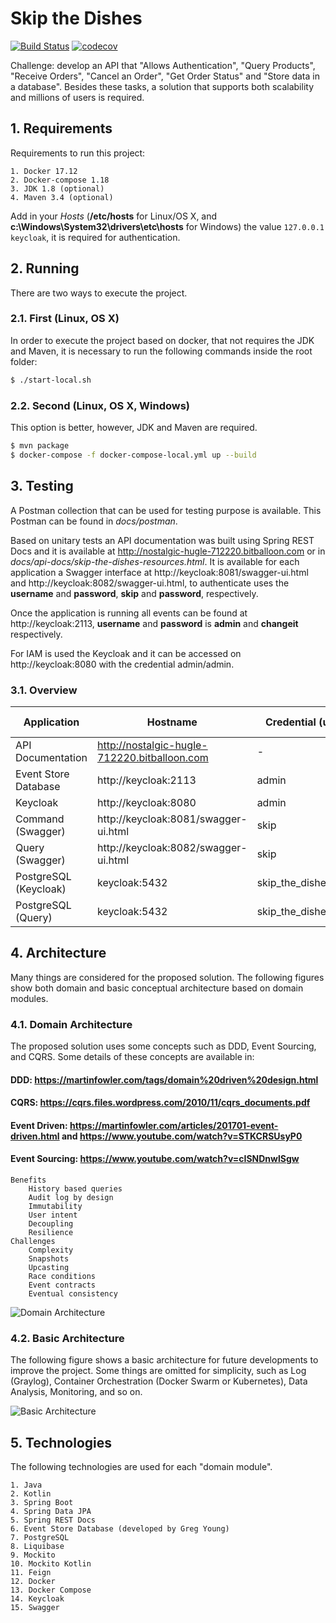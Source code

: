 # Skip the Dishes

[![Build Status](https://travis-ci.org/bbranquinho/skip-the-dishes.svg?branch=master)](https://travis-ci.org/bbranquinho/skip-the-dishes) [![codecov](https://codecov.io/gh/bbranquinho/skip-the-dishes/branch/master/graph/badge.svg)](https://codecov.io/gh/bbranquinho/skip-the-dishes)

Challenge: develop an API that "Allows Authentication", "Query Products", "Receive Orders", "Cancel an Order", "Get Order Status" and "Store data in a database". Besides these tasks, a solution that supports both scalability and millions of users is required.

## 1. Requirements

Requirements to run this project:

    1. Docker 17.12
    2. Docker-compose 1.18
    3. JDK 1.8 (optional)
    4. Maven 3.4 (optional)

Add in your *Hosts* (**/etc/hosts** for Linux/OS X, and **c:\Windows\System32\drivers\etc\hosts** for Windows) the value `127.0.0.1 keycloak`, it is required for authentication.

## 2. Running

There are two ways to execute the project.

### 2.1. First (Linux, OS X)

In order to execute the project based on docker, that not requires the JDK and Maven, it is necessary to run the following commands inside the root folder:

```sh
$ ./start-local.sh
```

### 2.2. Second (Linux, OS X, Windows)

This option is better, however, JDK and Maven are required.

```sh
$ mvn package
$ docker-compose -f docker-compose-local.yml up --build
```

## 3. Testing

A Postman collection that can be used for testing purpose is available. This Postman can be found in *docs/postman*. 

Based on unitary tests an API documentation was built using Spring REST Docs and it is available at http://nostalgic-hugle-712220.bitballoon.com or in *docs/api-docs/skip-the-dishes-resources.html*. It is available for each application a Swagger interface at http://keycloak:8081/swagger-ui.html and http://keycloak:8082/swagger-ui.html, to authenticate uses the **username** and **password**, **skip** and **password**, respectively.

Once the application is running all events can be found at http://keycloak:2113, **username** and **password** is **admin** and **changeit** respectively.

For IAM is used the Keycloak and it can be accessed on http://keycloak:8080 with the credential admin/admin.

### 3.1. Overview

|      Application      |                    Hostname                  |   Credential (user)  | Credential (password) |
| --------------------- | -------------------------------------------- | -------------------- | --------------------- |
| API Documentation     | http://nostalgic-hugle-712220.bitballoon.com |         -            |           -           |
| Event Store Database  | http://keycloak:2113                         |       admin          |       changeit        |
| Keycloak              | http://keycloak:8080                         |       admin          |         admin         |
| Command (Swagger)     | http://keycloak:8081/swagger-ui.html         |       skip           |       password        |
| Query (Swagger)       | http://keycloak:8082/swagger-ui.html         |       skip           |       password        |
| PostgreSQL (Keycloak) | keycloak:5432                                | skip_the_dishes_user | skip_the_dishes_pass  |
| PostgreSQL (Query)    | keycloak:5432                                | skip_the_dishes_user | skip_the_dishes_pass  |

## 4. Architecture

Many things are considered for the proposed solution. The following figures show both domain and basic conceptual architecture based on domain modules.

### 4.1. Domain Architecture

The proposed solution uses some concepts such as DDD, Event Sourcing, and CQRS. Some details of these concepts are available in:

  #### DDD: https://martinfowler.com/tags/domain%20driven%20design.html
  #### CQRS: https://cqrs.files.wordpress.com/2010/11/cqrs_documents.pdf
  #### Event Driven: https://martinfowler.com/articles/201701-event-driven.html and https://www.youtube.com/watch?v=STKCRSUsyP0
  #### Event Sourcing: https://www.youtube.com/watch?v=cISNDnwlSgw
    Benefits
        History based queries
        Audit log by design
        Immutability
        User intent
        Decoupling
        Resilience
    Challenges
        Complexity
        Snapshots
        Upcasting
        Race conditions
        Event contracts
        Eventual consistency

![Domain Architecture](https://user-images.githubusercontent.com/1013619/42735343-86290196-8828-11e8-8edf-693ea75666a3.png)

### 4.2. Basic Architecture

The following figure shows a basic architecture for future developments to improve the project. Some things are omitted for simplicity, such as Log (Graylog), Container Orchestration (Docker Swarm or Kubernetes), Data Analysis, Monitoring, and so on.

![Basic Architecture](https://user-images.githubusercontent.com/1013619/38308255-dd323868-37ec-11e8-9486-0f228237ec98.png)

## 5. Technologies

The following technologies are used for each "domain module".

    1. Java
    2. Kotlin
    3. Spring Boot
    4. Spring Data JPA
    5. Spring REST Docs
    6. Event Store Database (developed by Greg Young)
    7. PostgreSQL
    8. Liquibase
    9. Mockito
    10. Mockito Kotlin
    11. Feign
    12. Docker
    13. Docker Compose
    14. Keycloak
    15. Swagger
